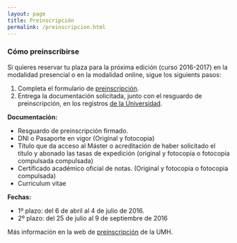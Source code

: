 ```yaml
---
layout: page
title: Preinscripción
permalink: /preinscripcion.html
---
```

### Cómo preinscribirse

Si quieres reservar tu plaza para la próxima edición (curso 2016-2017) en la modalidad presencial o en la modalidad online, sigue los siguients pasos:

1. Completa el formulario de [preinscripción](http://universite.umh.es/pop/preins_acceso.asp).
2. Entrega la documentación solicitada, junto con el resguardo de preinscripción, en los registros [de la Universidad](http://www.umh.es/contenido/Estudiantes/:CEGECA/datos_es.html).

**Documentación:**

-   Resguardo de preinscripción firmado.
-   DNI o Pasaporte en vigor (Original y fotocopia)
-   Título que da acceso al Máster o acreditación de haber solicitado el título y abonado las tasas de expedición (original y fotocopia o fotocopia compulsada compulsada)
-   Certificado académico oficial de notas. (Original y fotocopia o fotocopia compulsada)
-   Curriculum vitae

**Fechas:**

- 1º plazo: del 6 de abril al 4 de julio de 2016. 
- 2º plazo: del 25 de julio al 9 de septiembre de 2016


Más información en la web de [preinscripción](http://estudios.umh.es/acceso/masters/preinscripcion/) de la UMH.

